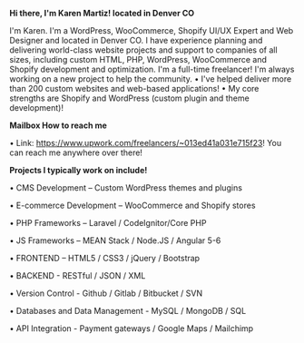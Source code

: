 **Hi there, I'm Karen Martiz! located in Denver CO**

I'm Karen. I'm a WordPress, WooCommerce, Shopify UI/UX Expert and Web Designer and located in Denver CO. I have experience planning and delivering world-class website projects and support to companies of all sizes, including custom HTML, PHP, WordPress, WooCommerce and Shopify development and optimization. I'm a full-time freelancer! I'm always working on a new project to help the community.
•	I've helped deliver more than 200 custom websites and web-based applications!
•	My core strengths are Shopify and WordPress (custom plugin and theme development)!

 **Mailbox How to reach me**

•	 Link: https://www.upwork.com/freelancers/~013ed41a031e715f23! You can reach me anywhere over there!

  **Projects I typically work on include!**

•	CMS Development – Custom WordPress themes and plugins

•	E-commerce Development – WooCommerce and Shopify stores

•	PHP Frameworks – Laravel / CodeIgnitor/Core PHP

•	JS Frameworks – MEAN Stack / Node.JS / Angular 5-6

•	FRONTEND – HTML5 / CSS3 / jQuery / Bootstrap

•	BACKEND - RESTful / JSON / XML

•	Version Control - Github / Gitlab / Bitbucket / SVN

•	Databases and Data Management - MySQL / MongoDB / SQL

•	API Integration - Payment gateways / Google Maps / Mailchimp
